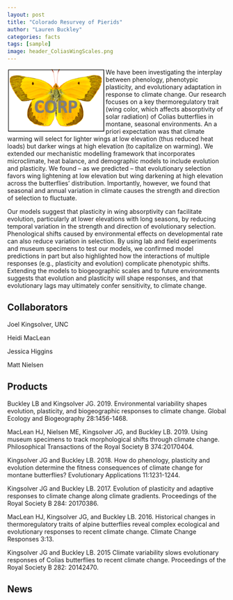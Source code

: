 ```yaml
---
layout: post
title: "Colorado Resurvey of Pierids"
author: "Lauren Buckley"
categories: facts
tags: [sample]
image: header_ColiasWingScales.png
---
```

<img align="left" height="150px" src="/assets/img/CORP.png" alt="CORP project logo">
We have been investigating the interplay between phenology, phenotypic plasticity, and evolutionary adaptation in response to climate change. Our research focuses on a key thermoregulatory trait (wing color, which affects absorptivity of solar radiation) of Colias butterflies in montane, seasonal environments. An a priori expectation was that climate warming will select for lighter wings at low elevation (thus reduced heat loads) but darker wings at high elevation (to capitalize on warming). We extended our mechanistic modelling framework that incorporates microclimate, heat balance, and demographic models to include evolution and plasticity. We found – as we predicted – that evolutionary selection favors wing lightening at low elevation but wing darkening at high elevation across the butterflies’ distribution. Importantly, however, we found that seasonal and annual variation in climate causes the strength and direction of selection to fluctuate.

Our models suggest that plasticity in wing absorptivity can facilitate evolution, particularly at lower elevations with long seasons, by reducing temporal variation in the strength and direction of evolutionary selection. Phenological shifts caused by environmental effects on developmental rate can also reduce variation in selection. By using lab and field experiments and museum specimens to test our models, we confirmed model predictions in part but also highlighted how the interactions of multiple responses (e.g., plasticity and evolution) complicate phenotypic shifts. Extending the models to biogeographic scales and to future environments suggests that evolution and plasticity will shape responses, and that evolutionary lags may ultimately confer sensitivity, to climate change.

## Collaborators
Joel Kingsolver, UNC

Heidi MacLean

Jessica Higgins

Matt Nielsen

## Products
Buckley LB and Kingsolver JG. 2019. Environmental variability shapes evolution, plasticity, and biogeographic responses to climate change. Global Ecology and Biogeography 28:1456-1468.

MacLean HJ, Nielsen ME, Kingsolver JG, and Buckley LB. 2019. Using museum specimens to track morphological shifts through climate change. Philosophical Transactions of the Royal Society B 374:20170404.

Kingsolver JG and Buckley LB. 2018. How do phenology, plasticity and evolution determine the fitness consequences of climate change for montane butterflies? Evolutionary Applications 11:1231-1244.

Kingsolver JG and Buckley LB. 2017. Evolution of plasticity and adaptive responses to climate change along climate gradients. Proceedings of the Royal Society B 284: 20170386.

MacLean HJ, Kingsolver JG, and Buckley LB. 2016. Historical changes in thermoregulatory traits of alpine butterflies reveal complex ecological and evolutionary responses to recent climate change. Climate Change Responses 3:13.

Kingsolver JG and Buckley LB. 2015 Climate variability slows evolutionary responses of Colias butterflies to recent climate change. Proceedings of the Royal Society B 282: 20142470.

## News
